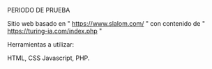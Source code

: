PERIODO DE PRUEBA

Sitio web basado en " https://www.slalom.com/ " 
con contenido de " https://turing-ia.com/index.php "


Herramientas a utilizar:

HTML, CSS Javascript, PHP.



